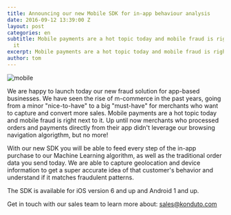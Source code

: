 ```yaml
---
title: Announcing our new Mobile SDK for in-app behaviour analysis
date: 2016-09-12 13:39:00 Z
layout: post
categories: en
subtitle: Mobile payments are a hot topic today and mobile fraud is right next to
  it
excerpt: Mobile payments are a hot topic today and mobile fraud is right next to it
author: tom
---
```


![mobile](/images/160912-mobile.png)

We are happy to launch today our new fraud solution for app-based businesses. We have seen the rise of m-commerce in the past years, going from a minor "nice-to-have" to a big "must-have" for merchants who want to capture and convert more sales. Mobile payments are a hot topic today and mobile fraud is right next to it. Up until now merchants who processed orders and payments directly from their app didn't leverage our browsing navigation algorigthm, but no more!

With our new SDK you will be able to feed every step of the in-app purchase to our Machine Learning algorithm, as well as the traditional order data you send today. We are able to capture geolocation and device information to get a super accurate idea of that customer's behavior and understand if it matches fraudulent patterns.

The SDK is available for iOS version 6 and up and Android 1 and up. 

Get in touch with our sales team to learn more about: [sales@konduto.com](mailto:sales@konduto.com)